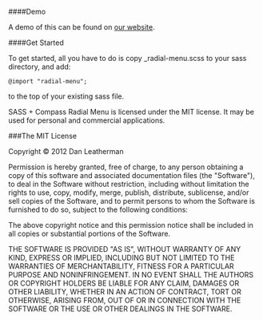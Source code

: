 ####Demo

A demo of this can be found on [our website](http://permalightnyc.com/experiments/radial-menu).

####Get Started

To get started, all you have to do is copy _radial-menu.scss to your sass directory, and add:

	@import "radial-menu";

to the top of your existing sass file.

SASS + Compass Radial Menu is licensed under the MIT license. It may be used for personal and commercial applications.

###The MIT License

Copyright © 2012 Dan Leatherman

Permission is hereby granted, free of charge, to any person obtaining a copy of this software and associated documentation files (the "Software"), to deal in the Software without restriction, including without limitation the rights to use, copy, modify, merge, publish, distribute, sublicense, and/or sell copies of the Software, and to permit persons to whom the Software is furnished to do so, subject to the following conditions:

The above copyright notice and this permission notice shall be included in all copies or substantial portions of the Software.

THE SOFTWARE IS PROVIDED "AS IS", WITHOUT WARRANTY OF ANY KIND, EXPRESS OR IMPLIED, INCLUDING BUT NOT LIMITED TO THE WARRANTIES OF MERCHANTABILITY, FITNESS FOR A PARTICULAR PURPOSE AND NONINFRINGEMENT. IN NO EVENT SHALL THE AUTHORS OR COPYRIGHT HOLDERS BE LIABLE FOR ANY CLAIM, DAMAGES OR OTHER LIABILITY, WHETHER IN AN ACTION OF CONTRACT, TORT OR OTHERWISE, ARISING FROM, OUT OF OR IN CONNECTION WITH THE SOFTWARE OR THE USE OR OTHER DEALINGS IN THE SOFTWARE.